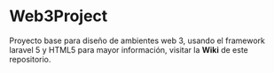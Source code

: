 # Web3Project
Proyecto base para diseño de ambientes web 3, usando el framework laravel 5 y HTML5
para mayor información, visitar la **Wiki** de este repositorio. 
